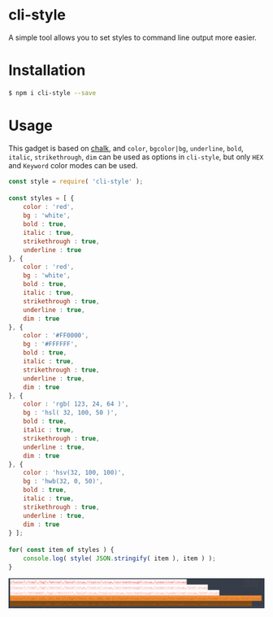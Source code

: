 # cli-style

A simple tool allows you to set styles to command line output more easier.

# Installation

```bash
$ npm i cli-style --save
```

# Usage

This gadget is based on [chalk](https://github.com/chalk/chalk), and `color`, `bgcolor|bg`, `underline`, `bold`, `italic`, `strikethrough`, `dim` can be used as options in `cli-style`, but only `HEX` and `Keyword` color modes can be used.

```js
const style = require( 'cli-style' );

const styles = [ {
    color : 'red',
    bg : 'white',
    bold : true,
    italic : true,
    strikethrough : true,
    underline : true
}, {
    color : 'red',
    bg : 'white',
    bold : true,
    italic : true,
    strikethrough : true,
    underline : true,
    dim : true
}, {
    color : '#FF0000',
    bg : '#FFFFFF',
    bold : true,
    italic : true,
    strikethrough : true,
    underline : true,
    dim : true
}, {
    color : 'rgb( 123, 24, 64 )',
    bg : 'hsl( 32, 100, 50 )',
    bold : true,
    italic : true,
    strikethrough : true,
    underline : true,
    dim : true
}, {
    color : 'hsv(32, 100, 100)',
    bg : 'hwb(32, 0, 50)',
    bold : true,
    italic : true,
    strikethrough : true,
    underline : true,
    dim : true
} ];

for( const item of styles ) {
    console.log( style( JSON.stringify( item ), item ) );
}
```

<img src="https://raw.githubusercontent.com/LvChengbin/cli-style/master/screenshot.png" />

